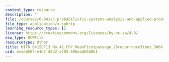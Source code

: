 ```yaml
---
content_type: resource
description: ''
file: /courses/6-041sc-probabilistic-systems-analysis-and-applied-probability-fall-2013/ecaeb565e1b748d2a285696ead6580b1_MIT6_041SCF13_No_41_Ch7_MeanFirstpassage_26recurranceTimes_300k.srt
file_type: application/x-subrip
learning_resource_types: []
license: https://creativecommons.org/licenses/by-nc-sa/4.0/
ocw_type: OCWFile
resourcetype: Other
title: MIT6_041SCF13_No_41_Ch7_MeanFirstpassage_26recurranceTimes_300k.srt
uid: ecaeb565-e1b7-48d2-a285-696ead6580b1
---
```

